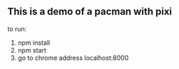 ## This is a demo of a pacman with pixi
to run:
1. npm install
2. npm start
3. go to chrome address localhost:8000